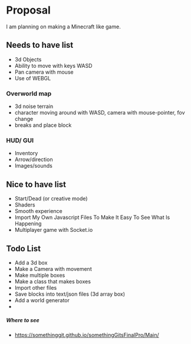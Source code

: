 # Proposal

I am planning on making a Minecraft like game. 

## Needs to have list

- 3d Objects
- Ability to move with keys WASD
- Pan camera with mouse
- Use of WEBGL

### Overworld map
- 3d noise terrain
- character moving around with WASD, camera with mouse-pointer, fov change
- breaks and place block

### HUD/ GUI
- Inventory
- Arrow/direction
- Images/sounds


## Nice to have list
- Start/Dead (or creative mode)
- Shaders
- Smooth experience
- Import My Own Javascript Files To Make It Easy To See What Is Happening
- Multiplayer game with Socket.io

## Todo List

 - Add a 3d box
 - Make a Camera with movement
 - Make multiple boxes
 - Make a class that makes boxes
 - Import other files
 - Save blocks into text/json files (3d array box)
 - Add a world generator
 - 

##### Where to see

* https://somethinggit.github.io/somethingGitsFinalPro/Main/
